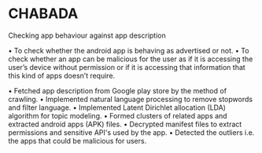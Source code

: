 # CHABADA
Checking app behaviour against app description

• To check whether the android app is behaving as advertised or not.
• To check whether an app can be malicious for the user as if it is accessing the user’s device without permission or if it is accessing that information that this kind of apps doesn’t require.

• Fetched app description from Google play store by the method of crawling.
• Implemented natural language processing to remove stopwords and filter language.
• Implemented Latent Dirichlet allocation (LDA) algorithm for topic modeling.
• Formed clusters of related apps and extracted android apps (APK) files.
• Decrypted manifest files to extract permissions and sensitive API's used by the app.
• Detected the outliers i.e. the apps that could be malicious for users.
